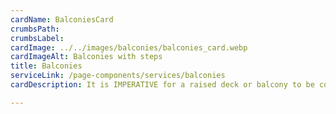 ```yaml
---
cardName: BalconiesCard
crumbsPath: 
crumbsLabel: 
cardImage: ../../images/balconies/balconies_card.webp
cardImageAlt: Balconies with steps
title: Balconies
serviceLink: /page-components/services/balconies
cardDescription: It is IMPERATIVE for a raised deck or balcony to be constructed properly for safety. Proper engineering goes into each balcony as no 2 are ever the same.

---
```

